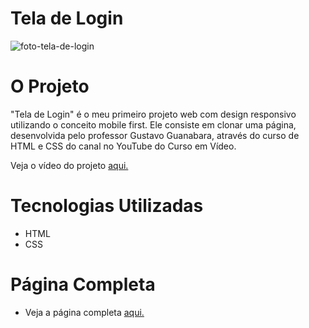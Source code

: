 # Tela de Login
![foto-tela-de-login](https://github.com/gleysson-nunes/tela-de-login/assets/141166513/d7645c27-d1e9-4193-9f3c-7400bf4f4a3b)

# O Projeto

"Tela de Login" é o meu primeiro projeto web com design responsivo utilizando o conceito mobile first. 
Ele consiste em clonar uma página, desenvolvida pelo professor Gustavo Guanabara, 
através do curso de HTML e CSS do canal no YouTube do Curso em Vídeo.

Veja o vídeo do projeto [aqui.](https://www.youtube.com/watch?v=4NB0_DPpjak)

# Tecnologias Utilizadas
* HTML
* CSS

# Página Completa
* Veja a página completa [aqui.](https://gleysson-nunes.github.io/tela-de-login/)

